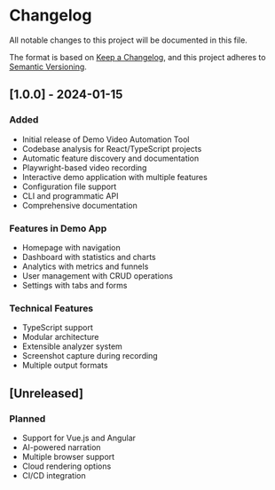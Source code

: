 # Changelog

All notable changes to this project will be documented in this file.

The format is based on [Keep a Changelog](https://keepachangelog.com/en/1.0.0/),
and this project adheres to [Semantic Versioning](https://semver.org/spec/v2.0.0.html).

## [1.0.0] - 2024-01-15

### Added
- Initial release of Demo Video Automation Tool
- Codebase analysis for React/TypeScript projects
- Automatic feature discovery and documentation
- Playwright-based video recording
- Interactive demo application with multiple features
- Configuration file support
- CLI and programmatic API
- Comprehensive documentation

### Features in Demo App
- Homepage with navigation
- Dashboard with statistics and charts
- Analytics with metrics and funnels
- User management with CRUD operations
- Settings with tabs and forms

### Technical Features
- TypeScript support
- Modular architecture
- Extensible analyzer system
- Screenshot capture during recording
- Multiple output formats

## [Unreleased]

### Planned
- Support for Vue.js and Angular
- AI-powered narration
- Multiple browser support
- Cloud rendering options
- CI/CD integration